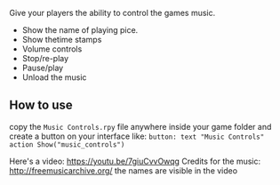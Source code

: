 Give your players the ability to control the games music.

- Show the name of playing pice.
- Show thetime stamps
- Volume controls
- Stop/re-play
- Pause/play
- Unload the music

## How to use
copy the `Music Controls.rpy` file anywhere inside your game folder and create a button on your interface like:
``
button:
    text "Music Controls"
    action Show("music_controls")
``


Here's a video: https://youtu.be/7giuCvvOwqg
Credits for the music: http://freemusicarchive.org/
the names are visible in the video

